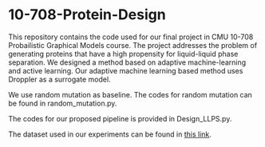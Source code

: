 # 10-708-Protein-Design
This repository contains the code used for our final project in CMU 10-708 Probailistic Graphical Models course. The project addresses the problem of generating proteins that have a high propensity for liquid-liquid phase separation. We designed a method based on adaptive machine-learning and active learning. Our adaptive machine learning based method uses Droppler as a surrogate model. 

We use random mutation as baseline. The codes for random mutation can be found in random_mutation.py.

The codes for our proposed pipeline is provided in Design_LLPS.py.

The dataset used in our experiments can be found in [this link](https://drive.google.com/drive/folders/1cH5kQwqX0Iyj95VefUybi49KDvJRWTbz?usp=sharing). 
